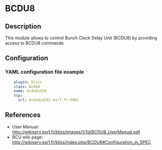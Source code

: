 # BCDU8

## Description

This module allows to control Bunch Clock Delay Unit (BCDU8) by providing access to BCDU8 commands


## Configuration

### YAML configuration file example


```YAML
    plugin: bliss
    class: Bcdu8
    name: bcdu8id19
    tcp:
      url: bcdu8id191.esrf.fr:5001
```

## References

* User Manual: http://wikiserv.esrf.fr/bliss/images/1/1d/BCDU8_UserManual.pdf
* BCU wiki page: http://wikiserv.esrf.fr/bliss/index.php/BCDU8#Configuration_in_SPEC
